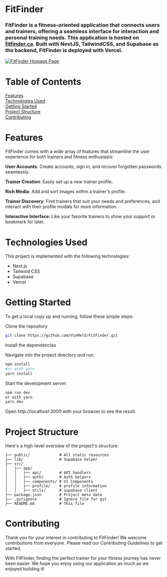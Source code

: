 # FitFinder
### FitFinder is a fitness-oriented application that connects users and trainers, offering a seamless interface for interaction and personal training needs. This application is hosted on [fitfinder.ca](https://fitfinder.ca/). Built with NextJS, TailwindCSS, and Supabase as the backend, FitFinder is deployed with Vercel.

[![FitFinder Homage Page](https://i.imgur.com/8s51v4N.png)](https://fitfinder.ca/)



# Table of Contents
[Features](#features)  
[Technologies Used](#technologies-used)  
[Getting Started](#getting-started)  
[Project Structure](#project-structure)  
[Contributing](#contributing)

# Features
FitFinder comes with a wide array of features that streamline the user experience for both trainers and fitness enthusiasts:

**User Accounts**: Create accounts, sign in, and recover forgotten passwords seamlessly.

**Trainer Creation**: Easily set up a new trainer profile.

**Rich Media**: Add and sort images within a trainer's profile.

**Trainer Discovery**: Find trainers that suit your needs and preferences, and interact with their profile modals for more information.

**Interactive Interface**: Like your favorite trainers to show your support or bookmark for later.

# Technologies Used
This project is implemented with the following technologies:
* Next.js
* Tailwind CSS
* Supabase
* Vercel
# Getting Started
To get a local copy up and running, follow these simple steps:

Clone the repository

```bash
git clone https://github.com/VinMeld/FitFinder.git
```
Install the dependencies

Navigate into the project directory and run:
```bash
npm install
#or with yarn     
yarn install
```

Start the development server:
```bash
npm run dev
or with yarn
yarn dev
```
Open http://localhost:3000 with your browser to see the result.

# Project Structure
Here's a high-level overview of the project's structure:

    ├── public/             # All static resources
    ├── lib/                # Supabase helper
    ├── src/
    │   |── app/
    │   │   ├── api/        # API handlers
    │   │   ├── auth/       # Auth helpers
    │   │   ├── components/ # UI Components 
    │   │   ├── profile/    # profile information
    │   │   ├── utils/      # supabase client
    ├── package.json        # Project meta data
    ├── .gitignore          # Ignore file for git
    ├── README.md           # This file
# Contributing
Thank you for your interest in contributing to FitFinder! We welcome contributions from everyone. Please read our Contributing Guidelines to get started.

With FitFinder, finding the perfect trainer for your fitness journey has never been easier. We hope you enjoy using our application as much as we enjoyed building it!